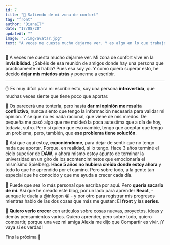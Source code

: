```yaml
---
id: 7
title: "🙆 Saliendo de mi zona de confort"
tag: "front"
author: "DianaIT"
date: "17/08/20"
updateAt: ""
image: "./img/avatar.jpg"
text: "A veces me cuesta mucho dejarme ver. Y es algo en lo que trabajo cada día. Este es mi viaje."
---
```


📖 A veces me cuesta mucho dejarme ver. Mi zona de confort vive en la **invisiblidad**.
¿Sabéis de esa reunión de amigos donde hay una persona que prácticamente ni habla?
Pues esa soy yo. Y como quiero superar esto, he decido **dejar mis miedos atrás** y ponerme a escribir.

---

✋ Es muy difcil para mi escribir esto, soy una persona **introvertida**, que muchas veces siente que tiene poco que aportar.

🎯 Os parecerá una tontería, pero hasta **dar mi opinión me resulta conflictivo**, nunca siento que tengo la información necesaria para validar mi opinión. Y se que no es nada racional, que viene de mis miedos. De pequeña me pasó algo que me moldeó la poca autestima que a día de hoy, todavía, sufro. Pero si quiero que eso cambie, tengo que aceptar que tengo un problema, pero, también, que **ese problema tiene solucíón**.

🐣 Así que aquí estoy, **exponiéndome**, para dejar de sentir que no tengo nada que aportar. Porque, en realidad, si lo tengo. Hace 3 años terminé el ciclo superior de **DAW**, y ahora mismo estoy apunto de terminar la universidad en un giro de los acontenciminetos que emocionaría el mismísimo Spielberg. **Hace 5 años no hubiera creído donde estoy ahora** y todo lo que he aprendido por el camino. Pero sobre todo, a la gente tan especial que he conocido y que me ayuda a crecer cada día.

🙂 Puede que sea lo más personal que escriba por aquí. Pero **quería sacarlo de mi**. Así que he creado este blog, por un lado para aprender **React**, - aunque le duela a [@infogon](https://twitter.com/infogon) 😜 - y por otro para registrar mis progresos mientras hablo de las dos cosas que más me gustan: El **front** y las **series**.

💒 **Quiero verlo crecer** con artículos sobre cosas nuevas, proyectos, ideas y demás pensamientos varios. Quiero aprender, pero sobre todo, quiero compartir, porque una vez mi amiga Alexia me dijo que Compartir es vivir. ¡Y vaya si es verdad!

Fins la pròxima 👋
